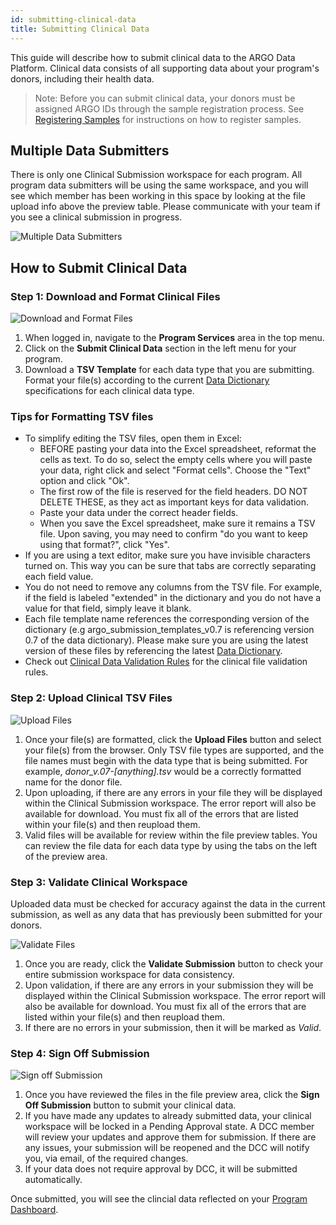 ```yaml
---
id: submitting-clinical-data
title: Submitting Clinical Data
---
```

This guide will describe how to submit clinical data to the ARGO Data Platform. Clinical data consists of all supporting data about your program's donors, including their health data. 

> Note: Before you can submit clinical data, your donors must be assigned ARGO IDs through the sample registration process. See [Registering Samples](registering-samples) for instructions on how to register samples.

## Multiple Data Submitters 

There is only one Clinical Submission workspace for each program. All program data submitters will be using the same workspace, and you will see which member has been working in this space by looking at the file upload info above the preview table. Please communicate with your team if you see a clinical submission in progress.

![Multiple Data Submitters](/assets/submission/clinical-multiple-submitters.png)

## How to Submit Clinical Data

### Step 1: Download and Format Clinical Files
![Download and Format Files](/assets/submission/clinical-1-dowload-templates.png)

1. When logged in, navigate to the **Program Services** area in the top menu.
1. Click on the **Submit Clinical Data** section in the left menu for your program.
1. Download a **TSV Template** for each data type that you are submitting. Format your file(s) according to the current [Data Dictionary](/dictionary) specifications for each clinical data type.

### Tips for Formatting TSV files
- To simplify editing the TSV files, open them in Excel:
    - BEFORE pasting your data into the Excel spreadsheet, reformat the cells as text. To do so, select the empty cells where you will paste your data, right click and select "Format cells". Choose the "Text" option and click "Ok". 
    - The first row of the file is reserved for the field headers. DO NOT DELETE THESE, as they act as important keys for data validation.
    - Paste your data under the correct header fields. 
    - When you save the Excel spreadsheet, make sure it remains a TSV file. Upon saving, you may need to confirm  "do you want to keep using that format?", click "Yes".
- If you are using a text editor, make sure you have invisible characters turned on.  This way you can be sure that tabs are correctly separating each field value. 
- You do not need to remove any columns from the TSV file. For example, if the field is labeled "extended" in the dictionary and you do not have a value for that field, simply leave it blank.
- Each file template name references the corresponding version of the dictionary (e.g argo_submission_templates_v0.7 is referencing version 0.7 of the data dictionary). Please make sure you are using the latest version of these files by referencing the latest [Data Dictionary](/dictionary). 
- Check out [Clinical Data Validation Rules](clinical-data-validation-rules) for the clinical file validation rules.

### Step 2: Upload Clinical TSV Files
![Upload Files](/assets/submission/clinical-2-upload.png)

1. Once your file(s) are formatted, click the **Upload Files** button and select your file(s) from the browser. Only TSV file types are supported, and the file names must begin with the data type that is being submitted.  For example, _donor_v.07-[anything].tsv_ would be a correctly formatted name for the donor file.
1. Upon uploading, if there are any errors in your file they will be displayed within the Clinical Submission workspace. The error report will also be available for download. You must fix all of the errors that are listed within your file(s) and then reupload them.
1. Valid files will be available for review within the file preview tables. You can review the file data for each data type by using the tabs on the left of the preview area.

### Step 3: Validate Clinical Workspace
Uploaded data must be checked for accuracy against the data in the current submission, as well as any data that has previously been submitted for your donors.

![Validate Files](/assets/submission/clinical-3-validate.png)

1. Once you are ready, click the **Validate Submission** button to check your entire submission workspace for data consistency.
1. Upon validation, if there are any errors in your submission they will be displayed within the Clinical Submission workspace. The error report will also be available for download. You must fix all of the errors that are listed within your file(s) and then reupload them.
1.  If there are no errors in your submission, then it will be marked as _Valid_.


### Step 4: Sign Off Submission
![Sign off Submission](/assets/submission/clinical-4-signoff.png)

1. Once you have reviewed the files in the file preview area, click the **Sign Off Submission** button to submit your clinical data. 
1. If you have made any updates to already submitted data, your clinical workspace will be locked in a Pending Approval state.  A DCC member will review your updates and approve them for submission.  If there are any issues, your submission will be reopened and the DCC will notify you, via email, of the required changes.
1. If your data does not require approval by DCC, it will be submitted automatically.

Once submitted, you will see the clincial data reflected on your [Program Dashboard](/docs/submitted-data).
